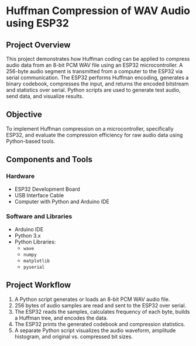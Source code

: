 # Huffman Compression of WAV Audio using ESP32

## Project Overview

This project demonstrates how Huffman coding can be applied to compress audio data from an 8-bit PCM WAV file using an ESP32 microcontroller. A 256-byte audio segment is transmitted from a computer to the ESP32 via serial communication. The ESP32 performs Huffman encoding, generates a binary codebook, compresses the input, and returns the encoded bitstream and statistics over serial. Python scripts are used to generate test audio, send data, and visualize results.

## Objective

To implement Huffman compression on a microcontroller, specifically ESP32, and evaluate the compression efficiency for raw audio data using Python-based tools.

## Components and Tools

### Hardware
- ESP32 Development Board
- USB Interface Cable
- Computer with Python and Arduino IDE

### Software and Libraries
- Arduino IDE
- Python 3.x
- Python Libraries:
  - `wave`
  - `numpy`
  - `matplotlib`
  - `pyserial`

## Project Workflow

1. A Python script generates or loads an 8-bit PCM WAV audio file.
2. 256 bytes of audio samples are read and sent to the ESP32 over serial.
3. The ESP32 reads the samples, calculates frequency of each byte, builds a Huffman tree, and encodes the data.
4. The ESP32 prints the generated codebook and compression statistics.
5. A separate Python script visualizes the audio waveform, amplitude histogram, and original vs. compressed bit sizes.
